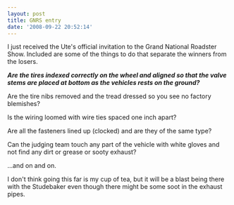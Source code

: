 ```yaml
---
layout: post
title: GNRS entry
date: '2008-09-22 20:52:14'
---
```

I just received the Ute's official invitation to the Grand National Roadster Show. Included are some of the things to do that separate the winners from the losers.

<em><strong>Are the tires indexed correctly on the wheel and aligned so that the valve stems are placed at bottom as the vehicles rests on the ground?</strong></em>

Are the tire nibs removed and the tread dressed so you see no factory blemishes?

Is the wiring loomed with wire ties spaced one inch apart?

Are all the fasteners lined up (clocked) and are they of the same type?

Can the judging team touch any part of the vehicle with white gloves and not find any dirt or grease or sooty exhaust?

...and on and on.

I don't think going this far is my cup of tea, but it will be a blast being there with the Studebaker even though there might be some soot in the exhaust pipes.
